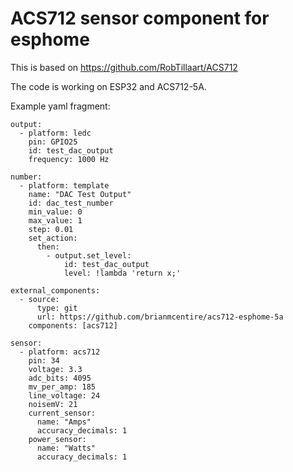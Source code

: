# ACS712 sensor component for esphome

This is based on https://github.com/RobTillaart/ACS712

The code is working on ESP32 and ACS712-5A.

Example yaml fragment:

```
output:
  - platform: ledc
    pin: GPIO25
    id: test_dac_output
    frequency: 1000 Hz

number:
  - platform: template
    name: "DAC Test Output"
    id: dac_test_number
    min_value: 0
    max_value: 1
    step: 0.01
    set_action:
      then:
        - output.set_level:
            id: test_dac_output
            level: !lambda 'return x;'

external_components:
  - source:
      type: git
      url: https://github.com/brianmcentire/acs712-esphome-5a
    components: [acs712]

sensor:
  - platform: acs712
    pin: 34
    voltage: 3.3
    adc_bits: 4095
    mv_per_amp: 185
    line_voltage: 24
    noisemV: 21
    current_sensor:
      name: "Amps"
      accuracy_decimals: 1
    power_sensor:
      name: "Watts"
      accuracy_decimals: 1
```


